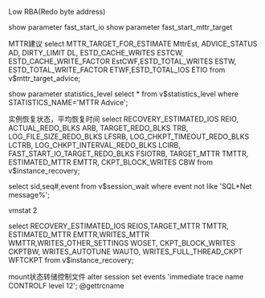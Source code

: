 
Low RBA(Redo byte address)

show parameter fast_start_io
show parameter fast_start_mttr_target

MTTR建议
select MTTR_TARGET_FOR_ESTIMATE MttrEst,  ADVICE_STATUS AD, 
DIRTY_LIMIT DL, 
ESTD_CACHE_WRITES ESTCW, 
ESTD_CACHE_WRITE_FACTOR EstCWF,ESTD_TOTAL_WRITES ESTW, 
ESTD_TOTAL_WRITE_FACTOR ETWF,ESTD_TOTAL_IOS ETIO 
from v$mttr_target_advice; 

show parameter statistics_level
select * from v$statistics_level   where STATISTICS_NAME='MTTR Advice';

实例恢复状态，平均恢复时间
select RECOVERY_ESTIMATED_IOS REIO, 
ACTUAL_REDO_BLKS ARB, 
TARGET_REDO_BLKS TRB, 
LOG_FILE_SIZE_REDO_BLKS LFSRB, 
LOG_CHKPT_TIMEOUT_REDO_BLKS LCTRB, 
LOG_CHKPT_INTERVAL_REDO_BLKS LCIRB, 
FAST_START_IO_TARGET_REDO_BLKS FSIOTRB, 
TARGET_MTTR TMTTR, 
ESTIMATED_MTTR EMTTR, 
CKPT_BLOCK_WRITES CBW 
from v$instance_recovery;

select sid,seq#,event from v$session_wait where event not like 'SQL*Net message%';                                                                

vmstat 2

select RECOVERY_ESTIMATED_IOS REIOS,TARGET_MTTR TMTTR, 
ESTIMATED_MTTR EMTTR,WRITES_MTTR WMTTR,WRITES_OTHER_SETTINGS WOSET, 
CKPT_BLOCK_WRITES CKPTBW, 
WRITES_AUTOTUNE WAUTO,
WRITES_FULL_THREAD_CKPT WFTCKPT 
from v$instance_recovery;


mount状态转储控制文件
alter session set events 'immediate trace name CONTROLF level 12'; 
@gettrcname 






